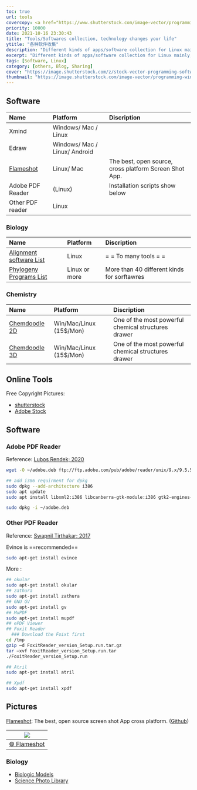 ```yaml
---
toc: true
url: tools
covercopy: <a href="https://www.shutterstock.com/image-vector/programming-software-interface-on-device-by-1095220634">© aurielaki</a>
priority: 10000
date: 2021-10-16 23:30:43
title: "Tools/Softwares collection, technology changes your life"
ytitle: "各种软件收集"
description: "Different kinds of apps/software collection for Linux mainly, you may never know that Linux can't down so much of things!"
excerpt: "Different kinds of apps/software collection for Linux mainly, you may never know that Linux can't down so much of things!"
tags: [Software, Linux]
category: [others, Blog, Sharing]
cover: "https://image.shutterstock.com/z/stock-vector-programming-software-interface-on-device-by-engineers-application-for-company-project-a-space-of-1095220634.jpg"
thumbnail: "https://image.shutterstock.com/image-vector/programming-windows-600w-526837729.jpg"
---
```


## Software

|Name|Platform|Discription|
|:-|:-|:-|
|Xmind| Windows/ Mac / Linux||
|Edraw| Windows/ Mac / Linux/ Android||
|[Flameshot](#Flameshot)| Linux/ Mac| The best, open source, cross platform Screen Shot App.|
|Adobe PDF Reader|(Linux)|Installation scripts show below|
| Other PDF reader| Linux||

### Biology

|Name|Platform|Discription|
|:-|:-|:-|
|[Alignment software List](https://en.wikipedia.org/wiki/List_of_sequence_alignment_software)|Linux|= = To many tools = =|
|[Phylogeny Programs List](https://evolution.genetics.washington.edu/phylip/software.pars.html)|Linux or more|More than 40 different kinds for sorftawres|


### Chemistry

|Name|Platform|Discription|
|:-|:-|:-|
|[Chemdoodle 2D](https://www.chemdoodle.com/#trial)|Win/Mac/Linux (15$/Mon)|One of the most powerful chemical structures drawer|
|[Chemdoodle 3D](https://www.chemdoodle.com/3d)|Win/Mac/Linux (15$/Mon)|One of the most powerful chemical structures drawer|

## Online Tools

Free Copyright Pictures:
  - [shutterstock](https://www.shutterstock.com/)
  - [Adobe Stock](https://stock.adobe.com/)

## Software

### Adobe PDF Reader
Reference: [Lubos Rendek; 2020](https://linuxconfig.org/how-to-install-adobe-acrobat-reader-on-ubuntu-20-04-focal-fossa-linux)

```bash
wget -O ~/adobe.deb ftp://ftp.adobe.com/pub/adobe/reader/unix/9.x/9.5.5/enu/AdbeRdr9.5.5-1_i386linux_enu.deb

## add i386 requirment for dpkg
sudo dpkg --add-architecture i386
sudo apt update
sudo apt install libxml2:i386 libcanberra-gtk-module:i386 gtk2-engines-murrine:i386 libatk-adaptor:i386

sudo dpkg -i ~/adobe.deb
```

### Other PDF Reader

Reference: [Swapnil Tirthakar; 2017](https://linuxhint.com/top-10-pdf-readers-on-linux/)


Evince is ==recommended==

```bash
sudo apt-get install evince
```

More :
```bash
## okular
sudo apt-get install okular
## zathura
sudo apt-get install zathura
## GNU GV
sudo apt-get install gv
## MuPDF
sudo apt-get install mupdf
## ePDF Viewer
## Foxit Reader
  ### Download the Foixt first
cd /tmp
gzip –d FoxitReader_version_Setup.run.tar.gz
tar –xvf FoxitReader_version_Setup.run.tar
./FoxitReader_version_Setup.run

## Atril
sudo apt-get install atril

## Xpdf
sudo apt-get install xpdf

```

## Pictures

<span id="Flameshot"></span>
[Flameshot](https://flameshot.org/): The best, open source screen shot App cross platform. ([Github](https://github.com/flameshot-org/flameshot))

|![](https://flameshot.org/media/animatedUsage.gif)|
|:-:|
|[© Flameshot](https://flameshot.org/)|

### Biology

- [Biologic Models](https://biologicmodels.com/)
- [Science Photo Library](https://www.sciencephoto.com/)
